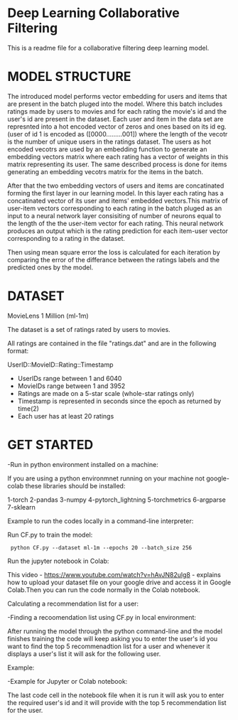 Deep Learning Collaborative Filtering
=====================================

This is a readme file for a collaborative filtering deep learning model.

MODEL STRUCTURE
===============
The introduced model performs vector embedding for  users and items that are present in the batch pluged into the model. Where this batch includes
ratings made by users to movies and for each rating the movie's id and the user's id are present in the dataset.
Each user and item in the data set  are represnted into a hot encoded vector of zeros and ones based on its id eg.(user of id 1 is encoded as ([0000.........001])
where the length of the vecotr is the number of unique users in the ratings dataset. The users as hot encoded vecotrs are used by an embedding function
to generate an embedding vectors matrix where each rating  has a vector of weights in this matrix representing its user. The same described process is
done for items generating an embedding vecotrs matrix for the items in the batch. 

After that the two embedding vectors of users and items are concatinated forming the first layer in our learning model. In this layer each rating has 
a concatinated vector of its user and items' embedded vectors.This matrix of user-item vectors corresponding to each rating in the batch pluged as an 
input to a neural network layer consisiting of number of neurons equal to the length of the the user-item vector for each rating. This neural network 
produces an output which is the rating prediction for each item-user vector corresponding to a rating in the dataset.
 

Then using mean square error the loss is calculated for each iteration by comparing the error of the differance between the ratings labels and the predicted ones 
by the model. 


DATASET
=======

MovieLens 1 Million (ml-1m)

The dataset is a set of ratings rated by users to movies.

All ratings are contained in the file "ratings.dat" and are in the
following format:

UserID::MovieID::Rating::Timestamp

- UserIDs range between 1 and 6040 
- MovieIDs range between 1 and 3952
- Ratings are made on a 5-star scale (whole-star ratings only)
- Timestamp is represented in seconds since the epoch as returned by time(2)
- Each user has at least 20 ratings


GET STARTED
===========

-Run in python environment installed on a machine:

If you are using a python environmnet running on your machine not google-colab these libraries should be installed:

 1-torch
 2-pandas
 3-numpy
 4-pytorch_lightning
 5-torchmetrics
 6-argparse
 7-sklearn


Example to run the codes locally in a command-line interpreter:

Run CF.py to train the model:
```
 python CF.py --dataset ml-1m --epochs 20 --batch_size 256 
```


Run the jupyter notebook in Colab:

This video - https://www.youtube.com/watch?v=hAvJN82ulg8 - explains how to upload your dataset file on your google drive
and access it in Google Colab.Then you can run the code normally in the Colab notebook.




Calculating a recommendation list for a user:

-Finding a recoomendation list using CF.py in local environment:

After running the model through the python command-line and the model finishes training the code will keep asking you to enter the
user's id you want to find the top 5 recommenadtion list for a user and whenever it displays a user's list it will ask for the following
user. 

Example:



-Example for Jupyter or Colab notebook:

The last code cell in the notebook file when it is run it will ask you to enter the required user's id and it will provide
with the top 5 recommendation list for the user. 

